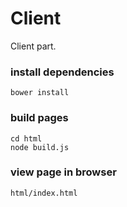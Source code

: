Client
========

Client part.

### install dependencies

	bower install

### build pages

	cd html
	node build.js

### view page in browser

	html/index.html